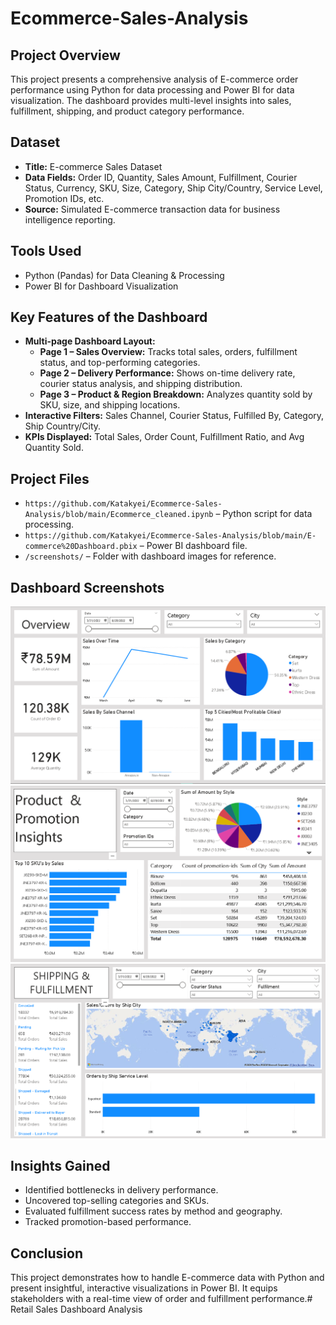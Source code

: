 # Ecommerce-Sales-Analysis

## Project Overview
This project presents a comprehensive analysis of E-commerce order performance using Python for data processing and Power BI for data visualization. The dashboard provides multi-level insights into sales, fulfillment, shipping, and product category performance.

## Dataset
- **Title:** E-commerce Sales Dataset
- **Data Fields:** Order ID, Quantity, Sales Amount, Fulfillment, Courier Status, Currency, SKU, Size, Category, Ship City/Country, Service Level, Promotion IDs, etc.
- **Source:** Simulated E-commerce transaction data for business intelligence reporting.

## Tools Used
- Python (Pandas) for Data Cleaning & Processing
- Power BI for Dashboard Visualization

## Key Features of the Dashboard
- **Multi-page Dashboard Layout:**
  - **Page 1 – Sales Overview:** Tracks total sales, orders, fulfillment status, and top-performing categories.
  - **Page 2 – Delivery Performance:** Shows on-time delivery rate, courier status analysis, and shipping distribution.
  - **Page 3 – Product & Region Breakdown:** Analyzes quantity sold by SKU, size, and shipping locations.
- **Interactive Filters:** Sales Channel, Courier Status, Fulfilled By, Category, Ship Country/City.
- **KPIs Displayed:** Total Sales, Order Count, Fulfillment Ratio, and Avg Quantity Sold.

## Project Files
- `https://github.com/Katakyei/Ecommerce-Sales-Analysis/blob/main/Ecommerce_cleaned.ipynb` – Python script for data processing.
- `https://github.com/Katakyei/Ecommerce-Sales-Analysis/blob/main/E-commerce%20Dashboard.pbix` – Power BI dashboard file.
- `/screenshots/` – Folder with dashboard images for reference.

## Dashboard Screenshots

![Sales Overview](https://github.com/Katakyei/Ecommerce-Sales-Analysis/blob/main/Overview%20Screenshot.png)  
![Product & Promotion Insights](https://github.com/Katakyei/Ecommerce-Sales-Analysis/blob/main/Product%20%26%20%20Promotion%20Insights%20Screenshot.png)  
![Shipping & Delivery](https://github.com/Katakyei/Ecommerce-Sales-Analysis/blob/main/Shipping%20and%20Fulfilment%20Screenshot.png)

## Insights Gained
- Identified bottlenecks in delivery performance.
- Uncovered top-selling categories and SKUs.
- Evaluated fulfillment success rates by method and geography.
- Tracked promotion-based performance.

## Conclusion
This project demonstrates how to handle E-commerce data with Python and present insightful, interactive visualizations in Power BI. It equips stakeholders with a real-time view of order and fulfillment performance.# Retail Sales Dashboard Analysis


